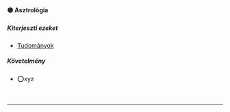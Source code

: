 #### 🟡 Asztrológia

##### Kiterjeszti ezeket

- [Tudományok](../kepzettsegek.tudomanyos/tudomanyok.md)

##### Követelmény
- ⭕xyz

<br />

---
